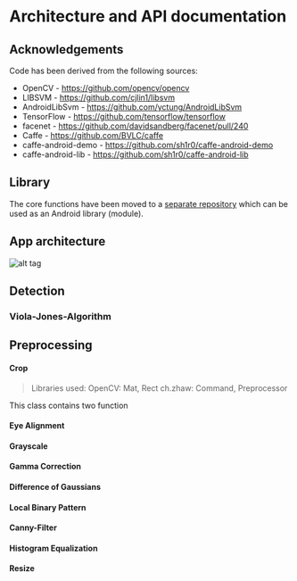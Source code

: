 # Architecture and API documentation
## Acknowledgements

Code has been derived from the following sources:
- OpenCV - https://github.com/opencv/opencv
- LIBSVM - https://github.com/cjlin1/libsvm
- AndroidLibSvm - https://github.com/yctung/AndroidLibSvm
- TensorFlow - https://github.com/tensorflow/tensorflow
- facenet - https://github.com/davidsandberg/facenet/pull/240
- Caffe - https://github.com/BVLC/caffe
- caffe-android-demo - https://github.com/sh1r0/caffe-android-demo
- caffe-android-lib - https://github.com/sh1r0/caffe-android-lib

## Library
The core functions have been moved to a [separate repository](https://github.com/Qualeams/Android-Face-Recognition-with-Deep-Learning-Library.git) which can be used as an Android library (module).

## App architecture
![alt tag](https://github.com/Bin2015/ProjectBin/blob/master/Android-Face-Recognition-with-Deep-Learning-Test-Framework-master/AppArchitecture.png)

## Detection
### Viola-Jones-Algorithm

## Preprocessing
#### Crop
> Libraries used:
> OpenCV: Mat, Rect
> ch.zhaw: Command, Preprocessor

This class contains two function

#### Eye Alignment

#### Grayscale

#### Gamma Correction

#### Difference of Gaussians

#### Local Binary Pattern

#### Canny-Filter

#### Histogram Equalization

#### Resize


